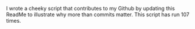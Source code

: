 I wrote a cheeky script that contributes to my Github by updating this ReadMe to illustrate why more than commits matter. This script has run 107 times.